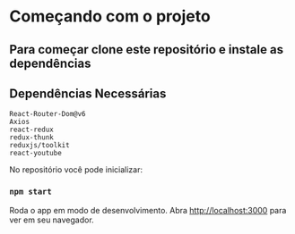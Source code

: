 # Começando com o projeto

 ## Para começar clone este repositório e instale as dependências

 ## Dependências Necessárias
    React-Router-Dom@v6
    Axios
    react-redux
    redux-thunk
    reduxjs/toolkit
    react-youtube


No repositório você pode inicializar:

### `npm start`

Roda o app em modo de desenvolvimento.
Abra [http://localhost:3000](http://localhost:3000) para ver em seu navegador.

